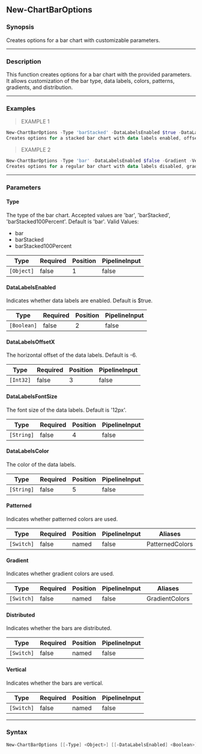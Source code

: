 New-ChartBarOptions
-------------------

### Synopsis
Creates options for a bar chart with customizable parameters.

---

### Description

This function creates options for a bar chart with the provided parameters. It allows customization of the bar type, data labels, colors, patterns, gradients, and distribution.

---

### Examples
> EXAMPLE 1

```PowerShell
New-ChartBarOptions -Type 'barStacked' -DataLabelsEnabled $true -DataLabelsOffsetX -6 -DataLabelsFontSize '12px' -DataLabelsColor 'black' -Patterned -Distributed
Creates options for a stacked bar chart with data labels enabled, offset of -6, font size '12px', black data labels, patterned colors, and distributed bars.
```
> EXAMPLE 2

```PowerShell
New-ChartBarOptions -Type 'bar' -DataLabelsEnabled $false -Gradient -Vertical
Creates options for a regular bar chart with data labels disabled, gradient colors, and vertical bars.
```

---

### Parameters
#### **Type**
The type of the bar chart. Accepted values are 'bar', 'barStacked', 'barStacked100Percent'. Default is 'bar'.
Valid Values:

* bar
* barStacked
* barStacked100Percent

|Type      |Required|Position|PipelineInput|
|----------|--------|--------|-------------|
|`[Object]`|false   |1       |false        |

#### **DataLabelsEnabled**
Indicates whether data labels are enabled. Default is $true.

|Type       |Required|Position|PipelineInput|
|-----------|--------|--------|-------------|
|`[Boolean]`|false   |2       |false        |

#### **DataLabelsOffsetX**
The horizontal offset of the data labels. Default is -6.

|Type     |Required|Position|PipelineInput|
|---------|--------|--------|-------------|
|`[Int32]`|false   |3       |false        |

#### **DataLabelsFontSize**
The font size of the data labels. Default is '12px'.

|Type      |Required|Position|PipelineInput|
|----------|--------|--------|-------------|
|`[String]`|false   |4       |false        |

#### **DataLabelsColor**
The color of the data labels.

|Type      |Required|Position|PipelineInput|
|----------|--------|--------|-------------|
|`[String]`|false   |5       |false        |

#### **Patterned**
Indicates whether patterned colors are used.

|Type      |Required|Position|PipelineInput|Aliases        |
|----------|--------|--------|-------------|---------------|
|`[Switch]`|false   |named   |false        |PatternedColors|

#### **Gradient**
Indicates whether gradient colors are used.

|Type      |Required|Position|PipelineInput|Aliases       |
|----------|--------|--------|-------------|--------------|
|`[Switch]`|false   |named   |false        |GradientColors|

#### **Distributed**
Indicates whether the bars are distributed.

|Type      |Required|Position|PipelineInput|
|----------|--------|--------|-------------|
|`[Switch]`|false   |named   |false        |

#### **Vertical**
Indicates whether the bars are vertical.

|Type      |Required|Position|PipelineInput|
|----------|--------|--------|-------------|
|`[Switch]`|false   |named   |false        |

---

### Syntax
```PowerShell
New-ChartBarOptions [[-Type] <Object>] [[-DataLabelsEnabled] <Boolean>] [[-DataLabelsOffsetX] <Int32>] [[-DataLabelsFontSize] <String>] [[-DataLabelsColor] <String>] [-Patterned] [-Gradient] [-Distributed] [-Vertical] [<CommonParameters>]
```
